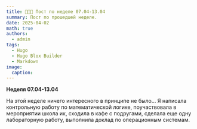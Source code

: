 ```yaml
---
title: 👩🏼‍🏫 Пост по неделе 07.04-13.04
summary: Пост по прошедшей неделе.
date: 2025-04-02
math: true
authors:
  - admin
tags:
  - Hugo
  - Hugo Blox Builder
  - Markdown
image:
  caption: 
---
```


**Неделя 07.04-13.04**

На этой неделе ничего интересного в принципе не было... Я написала контрольную работу по математической логике, поучаствовала в мероприятии школа ик, сходила в кафе с подругами, сделала еще одну лабораторную работу, выполнила доклад по операционным системам. 


